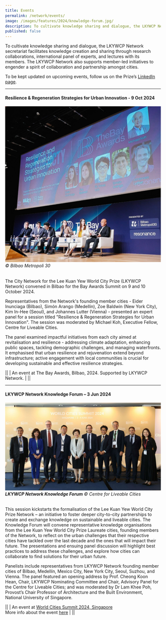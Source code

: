 ```yaml
---
title: Events
permalink: /network/events/
image: /images/features/2024/knowledge-forum.jpg/
description: To cultivate knowledge sharing and dialogue, the LKYWCP Network secretariat organises events such as panels and lectures featuring its members. The LKYWCP Network also supports member-led events to engender a spirit of collaboration and partnerships amongst cities.
published: false
---
```


To cultivate knowledge sharing and dialogue, the LKYWCP Network secretariat facilitates knowledge creation and sharing through research collaborations, international panel of experts, and lectures with its members. The LKYWCP Network also supports member-led initiatives to engender a spirit of collaboration and partnership amongst cities.

To be kept updated on upcoming events, follow us on the Prize’s [LinkedIn page](https://www.linkedin.com/company/worldcityprize/).

---

#### **Resilience & Regeneration Strategies for Urban Innovation - 9 Oct 2024**

###### ![Knowledge Forum](/images/features/2024/bilbao-expert-panel.jpg)© Bilbao Metropoli 30

The City Network for the Lee Kuan Yew World City Prize (LKYWCP Network) convened in Bilbao for the Bay Awards Summit on 9 and 10 October 2024.

Representatives from the Network's founding member cities - Eider Inunciaga (Bilbao), Simón Arango (Medellín), Zoe Baldwin (New York City), Kim In-Hee (Seoul), and Johannes Lutter (Vienna) - presented an expert panel for a session titled "Resilience & Regeneration Strategies for Urban Innovation". The session was moderated by Michael Koh, Executive Fellow, Centre for Liveable Cities.

The panel examined impactful initiatives from each city aimed at revitalisation and resilience - addressing climate adaptation, enhancing public spaces, tackling demographic challenges, and managing waterfronts. It emphasised that urban resilience and rejuvenation extend beyond infrastructure; active engagement with local communities is crucial for developing sustainable and effective resilience strategies.

||
| An event at The Bay Awards, Bilbao, 2024. Supported by LKYWCP Network. |
||

---

#### **LKYWCP Network Knowledge Forum – 3 Jun 2024**

###### ![Knowledge Forum](/images/features/2024/knowledge-forum.jpg)**LKYWCP Network Knowledge Forum** © Centre for Liveable Cities

This session kickstarts the formalisation of the Lee Kuan Yew World City Prize Network – an initiative to foster deeper city-to-city partnerships to create and exchange knowledge on sustainable and liveable cities. The Knowledge Forum will convene representative knowledge organisations from the Lee Kuan Yew World City Prize Laureate cities, founding members of the Network, to reflect on the urban challenges that their respective cities have tackled over the last decade and the ones that will impact their future. The presentations and ensuing panel discussion will highlight best practices to address these challenges, and explore how cities can collaborate to find solutions for their urban future.

Panelists include representatives from LKYWCP Network founding member cities of Bilbao, Medellín, Mexico City, New York City, Seoul, Suzhou, and Vienna. The panel featured an opening address by Prof. Cheong Koon Hean, Chair, LKYWCP Nominating Committee and Chair, Advisory Panel for the Centre for Liveable Cities; and was moderated by Dr Lam Khee Poh, Provost’s Chair Professor of Architecture and the Built Environment, National University of Singapore.

||
| An event at [World Cities Summit 2024, Singapore](https://www.worldcitiessummit.com.sg/) <br> More info about the event [here](https://www.clc.gov.sg/research-publications/publications/digital-library/view/launch-of-the-city-network-for-the-lee-kuan-yew-world-city-prize) | 
||
